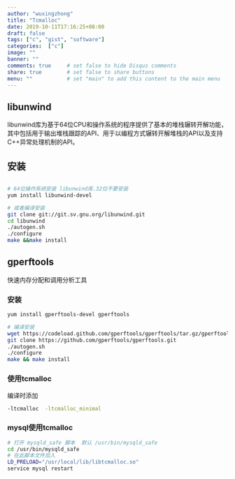 ```yaml
---
author: "wuxingzhong"
title: "Tcmalloc"
date: 2019-10-11T17:16:25+08:00
draft: false
tags: ["c", "gist", "software"]
categories:  ["c"]
image: ""
banner: ""
comments: true     # set false to hide Disqus comments
share: true        # set false to share buttons
menu: ""           # set "main" to add this content to the main menu
---
```



## libunwind

libunwind库为基于64位CPU和操作系统的程序提供了基本的堆栈辗转开解功能，其中包括用于输出堆栈跟踪的API、用于以编程方式辗转开解堆栈的API以及支持C++异常处理机制的API。

## 安装

```bash

# 64位操作系统安装 libunwind库.32位不要安装
yum install libunwind-devel

# 或者编译安装
git clone git://git.sv.gnu.org/libunwind.git
cd libunwind
./autogen.sh
./configure
make &&make install

```

## gperftools

快速内存分配和调用分析工具

### 安装

```bash
yum install gperftools-devel gperftools

# 编译安装
wget https://codeload.github.com/gperftools/gperftools/tar.gz/gperftools-2.5
git clone https://github.com/gperftools/gperftools.git
./autogen.sh
./configure
make && make install
```

### 使用tcmalloc
编译时添加
```bash
-ltcmalloc  -ltcmalloc_minimal 
```

### mysql使用tcmalloc

```bash
# 打开 mysqld_safe 脚本  默认 /usr/bin/mysqld_safe
cd /usr/bin/mysqld_safe
# 在此脚本文件加入
LD_PRELOAD="/usr/local/lib/libtcmalloc.so"
service mysql restart
```
